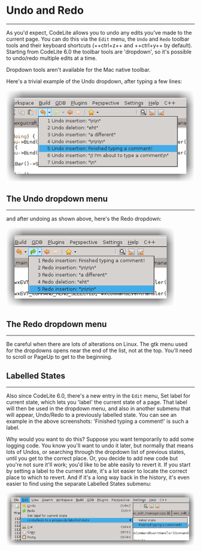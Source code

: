 # Undo and Redo
---

As you'd expect, CodeLite allows you to undo any edits you've made to the current page. You can do this via the `Edit` menu, 
the `Undo` and `Redo` toolbar tools and their keyboard shortcuts (++ctrl+z++ and ++ctrl+y++ by default). 
Starting from CodeLite 6.0 the toolbar tools are 'dropdown', so it's possible to undo/redo multiple edits at a time.

Dropdown tools aren't available for the Mac native toolbar.

Here's a trivial example of the Undo dropdown, after typing a few lines: 

![1](images/ur_1.png)


## The Undo dropdown menu 
---

and after undoing as shown above, here's the Redo dropdown: 

![2](images/ur_2.png)

## The Redo dropdown menu 
---

Be careful when there are lots of alterations on Linux. The gtk menu used for the dropdowns opens near the end of the list, 
not at the top. You'll need to scroll or PageUp to get to the beginning. 

## Labelled States
---

Also since CodeLite 6.0, there's a new entry in the `Edit` menu, Set label for current state, which lets you 'label' the 
current state of a page. That label will then be used in the dropdown menu, and also in another submenu that will appear, Undo/Redo to a previously labelled state. You can see an example in the above screenshots: 'Finished typing a comment!' is such a label.

Why would you want to do this? Suppose you want temporarily to add some logging code. You know you'll want to undo it later, 
but normally that means lots of Undos, or searching through the dropdown list of previous states, until you get to the correct 
place. Or, you decide to add new code but you're not sure it'll work; you'd like to be able easily to revert it. If you start 
by setting a label to the current state, it's a lot easier to locate the correct place to which to revert. And if it's a 
long way back in the history, it's even easier to find using the separate Labelled States submenu: 

![3](images/ur_3.png)

